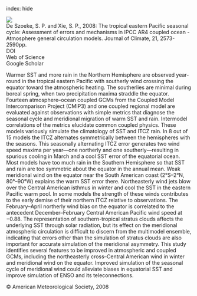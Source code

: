 index: hide

<div class="Citation">
    <div class="Citation-thumb CitationThumb-linked"  data-href="https://doi.org/10.1175/2007jcli1975.1">
      <img src="https://static.claimspace.cloud/climate-study-static/refs/thumbs/9/De_Szoeke_and_Xie_2008-thumb.png" />
    </div>

  <div class="Citation-body">
    <div class="Citation-text">De Szoeke, S. P. and Xie, S. P., 2008: The tropical eastern Pacific seasonal cycle: Assessment of errors and mechanisms in IPCC AR4 coupled ocean - Atmosphere general circulation models. <span class="Article-journal">Journal of Climate, </span><span class="Article-volume">21, </span>2573-2590pp.</div>
    <div class="Citation-links">
      <div class="CitationLink" data-href="https://doi.org/10.1175/2007jcli1975.1">
        <div class="CitationLink-icon CitationLink-Doi"></div>
        <div class="CitationLink-text">DOI</div>
      </div>
      <div class="CitationLink" data-href="http://cel.webofknowledge.com/InboundService.do?customersID=atyponcel&smartRedirect=yes&mode=FullRecord&IsProductCode=Yes&product=CEL&Init=Yes&Func=Frame&action=retrieve&SrcApp=literatum&SrcAuth=atyponcel&SID=7CNc3cIRaBKjGbSujFM&UT=WOS:000256623200015">
        <div class="CitationLink-icon CitationLink-Isi"></div>
        <div class="CitationLink-text">Web of Science</div>
      </div>
      <div class="CitationLink" data-href="https://scholar.google.com/scholar?q=10.1175/2007jcli1975.1">
        <div class="CitationLink-icon CitationLink-Scholar"></div>
        <div class="CitationLink-text">Google Scholar</div>
      </div>
    </div>
  </div>
</div>

Warmer SST and more rain in the Northern Hemisphere are observed year-round in the tropical eastern Pacific with southerly wind crossing the equator toward the atmospheric heating. The southerlies are minimal during boreal spring, when two precipitation maxima straddle the equator. Fourteen atmosphere–ocean coupled GCMs from the Coupled Model Intercomparison Project (CMIP3) and one coupled regional model are evaluated against observations with simple metrics that diagnose the seasonal cycle and meridional migration of warm SST and rain. Intermodel correlations of the metrics elucidate common coupled physics. These models variously simulate the climatology of SST and ITCZ rain. In 8 out of 15 models the ITCZ alternates symmetrically between the hemispheres with the seasons. This seasonally alternating ITCZ error generates two wind speed maxima per year—one northerly and one southerly—resulting in spurious cooling in March and a cool SST error of the equatorial ocean. Most models have too much rain in the Southern Hemisphere so that SST and rain are too symmetric about the equator in the annual mean. Weak meridional wind on the equator near the South American coast (2°S–2°N, 80°–90°W) explains the warm SST error there. Northeasterly wind jets blow over the Central American isthmus in winter and cool the SST in the eastern Pacific warm pool. In some models the strength of these winds contributes to the early demise of their northern ITCZ relative to observations. The February–April northerly wind bias on the equator is correlated to the antecedent December–February Central American Pacific wind speed at −0.88. The representation of southern-tropical stratus clouds affects the underlying SST through solar radiation, but its effect on the meridional atmospheric circulation is difficult to discern from the multimodel ensemble, indicating that errors other than the simulation of stratus clouds are also important for accurate simulation of the meridional asymmetry. This study identifies several features to be improved in atmospheric and coupled GCMs, including the northeasterly cross–Central American wind in winter and meridional wind on the equator. Improved simulation of the seasonal cycle of meridional wind could alleviate biases in equatorial SST and improve simulation of ENSO and its teleconnections.

<div class="Citation-copy">
&copy; American Meteorological Society, 2008
</div>
